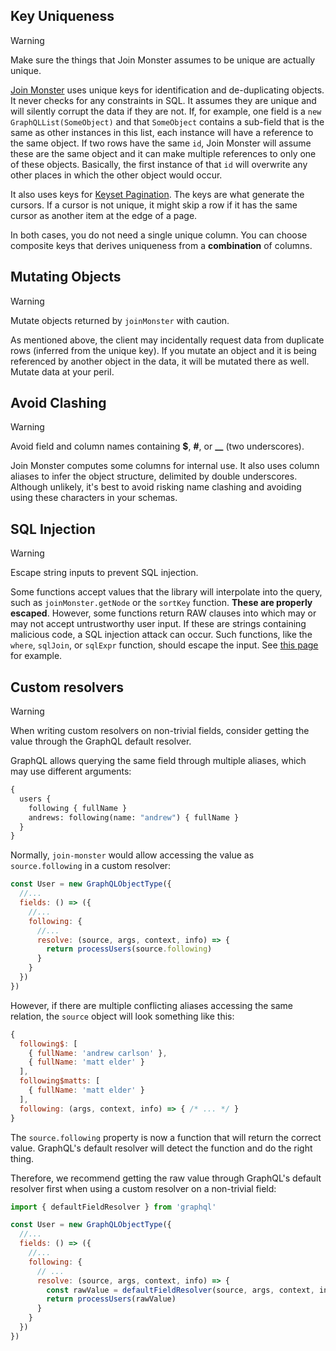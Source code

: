 ## Key Uniqueness

<div class="admonition danger">
  <p class="first admonition-title">Warning</p>
  <p class="last">
    Make sure the things that Join Monster assumes to be unique are actually unique.
  </p>
</div>

[Join Monster](https://github.com/join-monster/join-monster) uses unique keys for identification and de-duplicating objects. It never checks for any constraints in SQL. It assumes they are unique and will silently corrupt the data if they are not. If, for example, one field is a `new GraphQLList(SomeObject)` and that `SomeObject` contains a sub-field that is the same as other instances in this list, each instance will have a reference to the same object. If two rows have the same `id`, Join Monster will assume these are the same object and it can make multiple references to only one of these objects. Basically, the first instance of that `id` will overwrite any other places in which the other object would occur.

It also uses keys for [Keyset Pagination](/relay/#3-keyset-paging). The keys are what generate the cursors. If a cursor is not unique, it might skip a row if it has the same cursor as another item at the edge of a page.

In both cases, you do not need a single unique column. You can choose composite keys that derives uniqueness from a **combination** of columns.


## Mutating Objects

<div class="admonition danger">
  <p class="first admonition-title">Warning</p>
  <p class="last">
    Mutate objects returned by <code>joinMonster</code> with caution.
  </p>
</div>

As mentioned above, the client may incidentally request data from duplicate rows (inferred from the unique key). If you mutate an object and it is being referenced by another object in the data, it will be mutated there as well. Mutate data at your peril.

## Avoid Clashing

<div class="admonition danger">
  <p class="first admonition-title">Warning</p>
  <p class="last">
    Avoid field and column names containing <strong>$</strong>, <strong>#</strong>, or <strong>__</strong> (two underscores).
  </p>
</div>

Join Monster computes some columns for internal use. It also uses column aliases to infer the object structure, delimited by double underscores. Although unlikely, it's best to avoid risking name clashing and avoiding using these characters in your schemas.

## SQL Injection

<div class="admonition danger">
  <p class="first admonition-title">Warning</p>
  <p class="last">
    Escape string inputs to prevent SQL injection.
  </p>
</div>

Some functions accept values that the library will interpolate into the query, such as `joinMonster.getNode` or the `sortKey` function.
**These are properly escaped**.
However, some functions return RAW clauses into which may or may not accept untrustworthy user input.
If these are strings containing malicious code, a SQL injection attack can occur.
Such functions, like the `where`, `sqlJoin`, or `sqlExpr` function, should escape the input. See [this page](/where/) for example.

## Custom resolvers

<div class="admonition danger">
  <p class="first admonition-title">Warning</p>
  <p class="last">
    When writing custom resolvers on non-trivial fields, consider getting the value through the GraphQL default resolver.
  </p>
</div>

GraphQL allows querying the same field through multiple aliases, which may use different arguments:

```graphql
{
  users {
    following { fullName }
    andrews: following(name: "andrew") { fullName }
  }
}
```

Normally, `join-monster` would allow accessing the value as `source.following` in a custom resolver:

```javascript
const User = new GraphQLObjectType({
  //...
  fields: () => ({
    //...
    following: {
      //...
      resolve: (source, args, context, info) => {
        return processUsers(source.following)
      }
    }
  })
})
```

However, if there are multiple conflicting aliases accessing the same relation, the `source` object will look something like this:

```javascript
{
  following$: [
    { fullName: 'andrew carlson' },
    { fullName: 'matt elder' }
  ],
  following$matts: [
    { fullName: 'matt elder' }
  ],
  following: (args, context, info) => { /* ... */ }
}
```

The `source.following` property is now a function that will return the correct value. GraphQL's default resolver will detect the function and do the right thing.

Therefore, we recommend getting the raw value through GraphQL's default resolver first when using a custom resolver on a non-trivial field:

```javascript
import { defaultFieldResolver } from 'graphql'

const User = new GraphQLObjectType({
  //...
  fields: () => ({
    //...
    following: {
      // ...
      resolve: (source, args, context, info) => {
        const rawValue = defaultFieldResolver(source, args, context, info)
        return processUsers(rawValue)
      }
    }
  })
})
```
